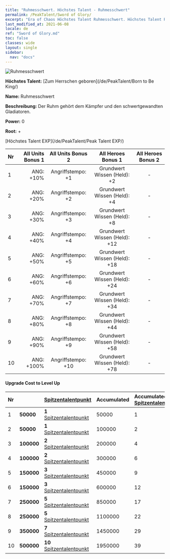 ```yaml
---
title: "Ruhmesschwert. Höchstes Talent - Ruhmesschwert"
permalink: /PeakTalent/Sword of Glory/
excerpt: "Era of Chaos Höchstes Talent Ruhmesschwert. Höchstes Talent Ruhmesschwert. Ruhmesschwert"
last_modified_at: 2021-06-08
locale: de
ref: "Sword of Glory.md"
toc: false
classes: wide
layout: single
sidebar:
  nav: "docs"
---
```


  ![Ruhmesschwert](/images/pt/talent_4201.png)

  **Höchstes Talent:** [Zum Herrschen geboren](/de/PeakTalent/Born to Be King/)

  **Name:** Ruhmesschwert

  **Beschreibung:** Der Ruhm gehört dem Kämpfer und den schwertgewandten Gladiatoren.

  **Power:** 0

  **Root:** +

  [Höchstes Talent EXP](/de/PeakTalent/Peak Talent EXP/)

  | Nr | All Units Bonus 1 | All Units Bonus 2 | All Heroes Bonus 1 | All Heroes Bonus 2 |
  |:---|--------------:|:-------------:|:-------------:|:-------------:|
  | 1 | ANG: +10% | Angriffstempo: +1 | Grundwert Wissen (Held): +2 | - |
  | 2 | ANG: +20% | Angriffstempo: +2 | Grundwert Wissen (Held): +4 | - |
  | 3 | ANG: +30% | Angriffstempo: +3 | Grundwert Wissen (Held): +8 | - |
  | 4 | ANG: +40% | Angriffstempo: +4 | Grundwert Wissen (Held): +12 | - |
  | 5 | ANG: +50% | Angriffstempo: +5 | Grundwert Wissen (Held): +18 | - |
  | 6 | ANG: +60% | Angriffstempo: +6 | Grundwert Wissen (Held): +24 | - |
  | 7 | ANG: +70% | Angriffstempo: +7 | Grundwert Wissen (Held): +34 | - |
  | 8 | ANG: +80% | Angriffstempo: +8 | Grundwert Wissen (Held): +44 | - |
  | 9 | ANG: +90% | Angriffstempo: +9 | Grundwert Wissen (Held): +58 | - |
  | 10 | ANG: +100% | Angriffstempo: +10 | Grundwert Wissen (Held): +78 | - |


#### Upgrade Cost to Level Up

  | Nr | <i class="fas fa-coins"/> | [Spitzentalentpunkt](/ItemsDE/con_934/) | Accumulated <i class="fas fa-coins"/> | Accumulated [Spitzentalentpunkt](/ItemsDE/con_934/) |
  |:---|:--------------|:-------------|:-------------|:-------------|
  | 1 | **50000** | **1** [Spitzentalentpunkt](/ItemsDE/con_934/) | 50000 | 1 |
  | 2 | **50000** | **1** [Spitzentalentpunkt](/ItemsDE/con_934/) | 100000 | 2 |
  | 3 | **100000** | **2** [Spitzentalentpunkt](/ItemsDE/con_934/) | 200000 | 4 |
  | 4 | **100000** | **2** [Spitzentalentpunkt](/ItemsDE/con_934/) | 300000 | 6 |
  | 5 | **150000** | **3** [Spitzentalentpunkt](/ItemsDE/con_934/) | 450000 | 9 |
  | 6 | **150000** | **3** [Spitzentalentpunkt](/ItemsDE/con_934/) | 600000 | 12 |
  | 7 | **250000** | **5** [Spitzentalentpunkt](/ItemsDE/con_934/) | 850000 | 17 |
  | 8 | **250000** | **5** [Spitzentalentpunkt](/ItemsDE/con_934/) | 1100000 | 22 |
  | 9 | **350000** | **7** [Spitzentalentpunkt](/ItemsDE/con_934/) | 1450000 | 29 |
  | 10 | **500000** | **10** [Spitzentalentpunkt](/ItemsDE/con_934/) | 1950000 | 39 |
